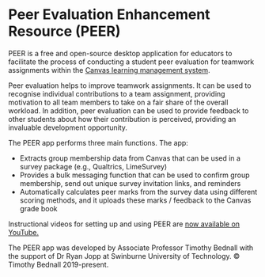 # Peer Evaluation Enhancement Resource (PEER)

PEER is a free and open-source desktop application for educators to facilitate the process of conducting a student peer evaluation for teamwork assignments within the <a href="https://canvas.instructure.com/login/canvas">Canvas learning management system</a>.

Peer evaluation helps to improve teamwork assignments. It can be used to recognise individual contributions to a team assignment, providing motivation to all team members to take on a fair share of the overall workload. In addition, peer evaluation can be used to provide feedback to other students about how their contribution is perceived, providing an invaluable development opportunity.

The PEER app performs three main functions. The app:
* Extracts group membership data from Canvas that can be used in a survey package (e.g., Qualtrics, LimeSurvey)
* Provides a bulk messaging function that can be used to confirm group membership, send out unique survey invitation links, and reminders
* Automatically calculates peer marks from the survey data using different scoring methods, and it uploads these marks / feedback to the Canvas grade book

Instructional videos for setting up and using PEER are <a href="https://www.youtube.com/playlist?list=PLS7KDBJfFk6_fv-xEFgUTavyVROdnV2T5">now available on YouTube.</a>

<p xmlns:cc="http://creativecommons.org/ns#" xmlns:dct="http://purl.org/dc/terms/">The PEER app was developed by Associate Professor Timothy Bednall with the support of Dr Ryan Jopp at Swinburne University of Technology. &copy; Timothy Bednall 2019-present.</p>
